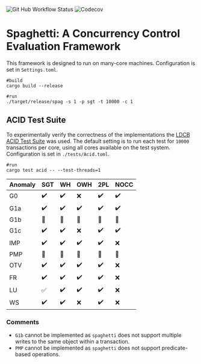 ![Git Hub Workflow Status](https://img.shields.io/github/workflow/status/jackwaudby/spaghetti/Rust?logo=Github)
![Codecov](https://img.shields.io/codecov/c/github/jackwaudby/spaghetti?logo=codecov)

# Spaghetti: A Concurrency Control Evaluation Framework

This framework is designed to run on many-core machines. 
Configuration is set in `Settings.toml`.
```
#build
cargo build --release

#run
./target/release/spag -s 1 -p sgt -t 10000 -c 1
```

## ACID Test Suite

To experimentally verify the correctness of the implementations the [LDCB ACID Test Suite](http://mit.bme.hu/~szarnyas/ldbc/ldbc-acid-tpctc2020-camera-ready.pdf) was used. 
The default setting is to run each test for `10000` transactions per core, using all cores available on the test system.
Configuration is set in `./tests/Acid.toml`.
```
#run
cargo test acid -- --test-threads=1
```

| Anomaly | SGT                  | WH                   | OWH                  | 2PL                  | NOCC                 |
|---------|----------------------|----------------------|----------------------|----------------------|----------------------| 
|   G0    |:heavy_check_mark:    |:heavy_check_mark:    |:x:                   |:heavy_check_mark:    |:heavy_check_mark:    |
|   G1a   |:heavy_check_mark:    |:heavy_check_mark:    |:heavy_check_mark:    |:heavy_check_mark:    |:heavy_check_mark:    | 
|   G1b   |:large_orange_diamond:|:large_orange_diamond:|:large_orange_diamond:|:large_orange_diamond:|:large_orange_diamond:|
|   G1c   |:heavy_check_mark:    |:heavy_check_mark:    |:x:                   |:heavy_check_mark:    |:heavy_check_mark:|
|   IMP   |:heavy_check_mark:    |:heavy_check_mark:    |:heavy_check_mark:    |:heavy_check_mark:    |:x:                   |
|   PMP   |:large_orange_diamond:|:large_orange_diamond:|:large_orange_diamond:|:large_orange_diamond:|:large_orange_diamond:|
|   OTV   |:heavy_check_mark:    |:heavy_check_mark:    |:heavy_check_mark:    |:heavy_check_mark:    |:x:                   |
|   FR    |:heavy_check_mark:    |:heavy_check_mark:    |:heavy_check_mark:    |:heavy_check_mark:    |:x:                   |
|   LU    |:white_check_mark:    |:heavy_check_mark:    |:heavy_check_mark:    |:heavy_check_mark:    |:x:                   |
|   WS    |:heavy_check_mark:    |:heavy_check_mark:    |:x:                   |:heavy_check_mark:    |:x:                   |

### Comments
* `G1b` cannot be implemented as `spaghetti` does not support multiple writes to the same object within a transaction. 
* `PMP` cannot be implemented as `spaghetti` does not support predicate-based operations.
